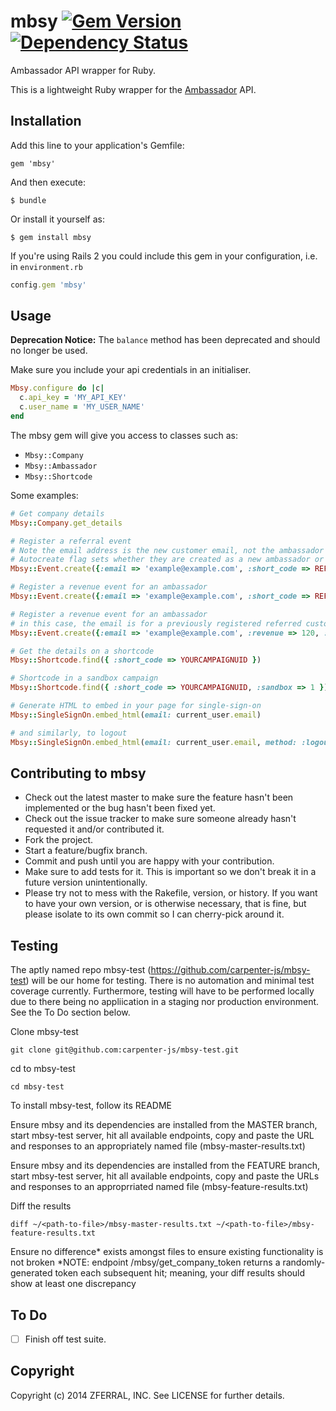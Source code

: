 # mbsy [![Gem Version](https://badge.fury.io/rb/mbsy.svg)](http://badge.fury.io/rb/mbsy) [![Dependency Status](https://gemnasium.com/GetAmbassador/mbsy.svg)](https://gemnasium.com/GetAmbassador/mbsy)

Ambassador API wrapper for Ruby.

This is a lightweight Ruby wrapper for the [Ambassador](http://getambassador.com) API.

## Installation

Add this line to your application's Gemfile:

```
gem 'mbsy'
```

And then execute:

```
$ bundle
```

Or install it yourself as:

```
$ gem install mbsy
```

If you're using Rails 2 you could include this gem in your configuration, i.e. in `environment.rb`

```ruby
config.gem 'mbsy'
```

## Usage
__Deprecation Notice:__ The `balance` method has been deprecated and should no longer be used.

Make sure you include your api credentials in an initialiser.

```ruby
Mbsy.configure do |c|
  c.api_key = 'MY_API_KEY'
  c.user_name = 'MY_USER_NAME'
end
```

The mbsy gem will give you access to classes such as:

- `Mbsy::Company`  
- `Mbsy::Ambassador`  
- `Mbsy::Shortcode`

Some examples:

```ruby
# Get company details
Mbsy::Company.get_details

# Register a referral event 
# Note the email address is the new customer email, not the ambassador
# Autocreate flag sets whether they are created as a new ambassador or not
Mbsy::Event.create({:email => 'example@example.com', :short_code => REFERRALSHORTCODE, :campaign_uid =>  YOURCAMPAIGNUID, :auto_create => 0})

# Register a revenue event for an ambassador
Mbsy::Event.create({:email => 'example@example.com', :short_code => REFERRALSHORTCODE, :revenue => 120, :campaign_uid => YOURCAMPAIGNUID})

# Register a revenue event for an ambassador
# in this case, the email is for a previously registered referred customer, so no short code is required
Mbsy::Event.create({:email => 'example@example.com', :revenue => 120, :campaign_uid => YOURCAMPAIGNUID})

# Get the details on a shortcode
Mbsy::Shortcode.find({ :short_code => YOURCAMPAIGNUID })

# Shortcode in a sandbox campaign
Mbsy::Shortcode.find({ :short_code => YOURCAMPAIGNUID, :sandbox => 1 })

# Generate HTML to embed in your page for single-sign-on
Mbsy::SingleSignOn.embed_html(email: current_user.email)

# and similarly, to logout
Mbsy::SingleSignOn.embed_html(email: current_user.email, method: :logout)
```

## Contributing to mbsy
 
- Check out the latest master to make sure the feature hasn't been implemented or the bug hasn't been fixed yet.
- Check out the issue tracker to make sure someone already hasn't requested it and/or contributed it.
- Fork the project.
- Start a feature/bugfix branch.
- Commit and push until you are happy with your contribution.
- Make sure to add tests for it. This is important so we don't break it in a future version unintentionally.
- Please try not to mess with the Rakefile, version, or history. If you want to have your own version, or is otherwise necessary, that is fine, but please isolate to its own commit so I can cherry-pick around it.

## Testing
The aptly named repo mbsy-test (https://github.com/carpenter-js/mbsy-test) will be our home for testing. There is no automation and minimal test coverage currently. Furthermore, testing will have to be performed locally due to there being no appliication in a staging nor production environment. See the To Do section below.

Clone mbsy-test
```
git clone git@github.com:carpenter-js/mbsy-test.git
```

cd to mbsy-test
```
cd mbsy-test
```

To install mbsy-test, follow its README

Ensure mbsy and its dependencies are installed from the MASTER branch, start mbsy-test server, hit all available endpoints, copy and paste the URL and responses to an appropriately named file (mbsy-master-results.txt)

Ensure mbsy and its dependencies are installed from the FEATURE branch, start mbsy-test server, hit all available endpoints, copy and paste the URLs and responses to an approprriated named file (mbsy-feature-results.txt)

Diff the results
```
diff ~/<path-to-file>/mbsy-master-results.txt ~/<path-to-file>/mbsy-feature-results.txt
```

Ensure no difference* exists amongst files to ensure existing functionality is not broken
*NOTE: endpoint /mbsy/get_company_token returns a randomly-generated token each subsequent hit; meaning, your diff results should show at least one discrepancy

## To Do

- [ ] Finish off test suite.

## Copyright

Copyright (c) 2014 ZFERRAL, INC. See LICENSE for further details.

